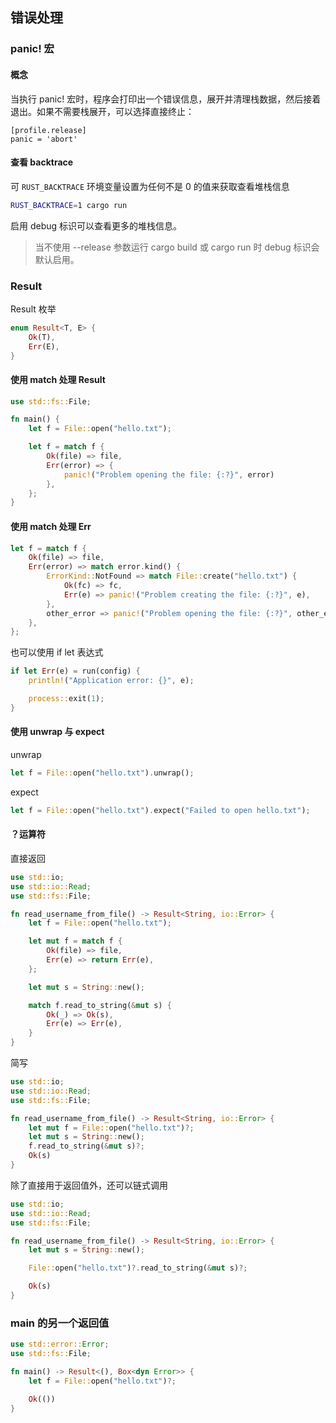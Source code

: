 ## 错误处理

### panic! 宏

#### 概念

当执行 panic! 宏时，程序会打印出一个错误信息，展开并清理栈数据，然后接着退出。如果不需要栈展开，可以选择直接终止：

```
[profile.release]
panic = 'abort'
```


#### 查看 backtrace

可 `RUST_BACKTRACE` 环境变量设置为任何不是 0 的值来获取查看堆栈信息
```bash
RUST_BACKTRACE=1 cargo run
```
启用 debug 标识可以查看更多的堆栈信息。
> 当不使用 --release 参数运行 cargo build 或 cargo run 时 debug 标识会默认启用。


### Result

Result 枚举

```rust
enum Result<T, E> {
    Ok(T),
    Err(E),
}
```


#### 使用 match 处理 Result

```rust
use std::fs::File;

fn main() {
    let f = File::open("hello.txt");

    let f = match f {
        Ok(file) => file,
        Err(error) => {
            panic!("Problem opening the file: {:?}", error)
        },
    };
}
```


#### 使用 match 处理 Err

```rust
let f = match f {
    Ok(file) => file,
    Err(error) => match error.kind() {
        ErrorKind::NotFound => match File::create("hello.txt") {
            Ok(fc) => fc,
            Err(e) => panic!("Problem creating the file: {:?}", e),
        },
        other_error => panic!("Problem opening the file: {:?}", other_error),
    },
};
```

也可以使用 if let 表达式

```rust
if let Err(e) = run(config) {
    println!("Application error: {}", e);

    process::exit(1);
}
```


#### 使用 unwrap 与 expect

unwrap

```rust
let f = File::open("hello.txt").unwrap();
```

expect

```rust
let f = File::open("hello.txt").expect("Failed to open hello.txt");
```


#### ？运算符

直接返回

```rust
use std::io;
use std::io::Read;
use std::fs::File;

fn read_username_from_file() -> Result<String, io::Error> {
    let f = File::open("hello.txt");

    let mut f = match f {
        Ok(file) => file,
        Err(e) => return Err(e),
    };

    let mut s = String::new();

    match f.read_to_string(&mut s) {
        Ok(_) => Ok(s),
        Err(e) => Err(e),
    }
}
```

简写

```rust
use std::io;
use std::io::Read;
use std::fs::File;

fn read_username_from_file() -> Result<String, io::Error> {
    let mut f = File::open("hello.txt")?;
    let mut s = String::new();
    f.read_to_string(&mut s)?;
    Ok(s)
}
```

除了直接用于返回值外，还可以链式调用

```rust
use std::io;
use std::io::Read;
use std::fs::File;

fn read_username_from_file() -> Result<String, io::Error> {
    let mut s = String::new();

    File::open("hello.txt")?.read_to_string(&mut s)?;

    Ok(s)
}
```


### main 的另一个返回值

```rust
use std::error::Error;
use std::fs::File;

fn main() -> Result<(), Box<dyn Error>> {
    let f = File::open("hello.txt")?;

    Ok(())
}
```


